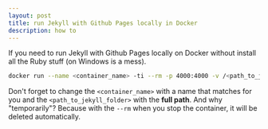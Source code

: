 ```yaml
---
layout: post
title: run Jekyll with Github Pages locally in Docker
description: how to
---
```


If you need to run Jekyll with Github Pages locally on Docker without install all the Ruby stuff (on Windows is a mess).

```bash
docker run --name <container_name> -ti --rm -p 4000:4000 -v /<path_to_jekyll_folder>/:/srv/jekyll jekyll/jekyll:pages jekyll serve --watch --incremental
```

Don't forget to change the `<container_name>` with a name that matches for you and the `<path_to_jekyll_folder>` with the **full path**.
And why "temporarily"? Because with the `--rm` when you stop the container, it will be deleted automatically.
